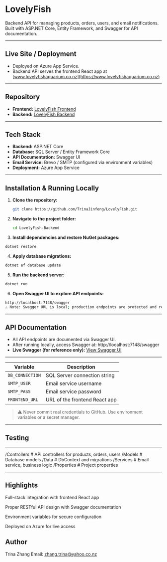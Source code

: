 # LovelyFish

Backend API for managing products, orders, users, and email notifications.
Built with ASP.NET Core, Entity Framework, and Swagger for API documentation.

---

## Live Site / Deployment
- Deployed on Azure App Service.
- Backend API serves the frontend React app at [www.lovelyfishaquarium.co.nz](https://www.lovelyfishaquarium.co.nz)

---

## Repository
- **Frontend:** [LovelyFish Frontend](https://github.com/trinazhang2024/LovelyFish)
- **Backend:** [LovelyFish Backend](https://github.com/TrinaJinfeng/LovelyFish.git)


---

## Tech Stack
- **Backend:** ASP.NET Core  
- **Database:** SQL Server / Entity Framework Core  
- **API Documentation:** Swagger UI  
- **Email Service:** Brevo / SMTP (configured via environment variables)  
- **Deployment:** Azure App Service

---

## Installation & Running Locally

1. **Clone the repository:**
    ```bash
    git clone https://github.com/TrinaJinfeng/LovelyFish.git

2. **Navigate to the project folder:**
   ```bash
   cd LovelyFish-Backend

3. **Install dependencies and restore NuGet packages:**
  ```bash
  dotnet restore
```

4. **Apply database migrations:**
  ```bash
  dotnet ef database update
```

5. **Run the backend server:**
  ```bash
  dotnet run
```

6. **Open Swagger UI to explore API endpoints:**
  ```bash
  http://localhost:7148/swagger
  ⚠️ Note: Swagger URL is local; production endpoints are protected and require authentication.
```
---

## API Documentation

- All API endpoints are documented via Swagger UI.
- After running locally, access Swagger at:
  http://localhost:7148/swagger
- **Live Swagger (for reference only):**
  [View Swagger UI](https://lovelyfish-backend-esgtdkf7h0e2ambg.australiaeast-01.azurewebsites.net/swagger/index.html)
---

| Variable        | Description                   |
| --------------- | ----------------------------- |
| `DB_CONNECTION` | SQL Server connection string  |
| `SMTP_USER`     | Email service username        |
| `SMTP_PASS`     | Email service password        |
| `FRONTEND_URL`  | URL of the frontend React app |
> ⚠️ Never commit real credentials to GitHub. Use environment variables or a secret manager.
---

## Testing

---
/Controllers   # API controllers for products, orders, users
/Models        # Database models
/Data          # DbContext and migrations
/Services      # Email service, business logic
/Properties    # Project properties

---
## Highlights

Full-stack integration with frontend React app

Proper RESTful API design with Swagger documentation

Environment variables for secure configuration

Deployed on Azure for live access

## Author

Trina Zhang
Email: zhang.trina@yahoo.co.nz
